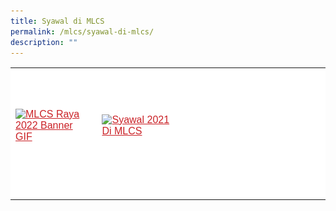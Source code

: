 ```yaml
---
title: Syawal di MLCS
permalink: /mlcs/syawal-di-mlcs/
description: ""
---
```

<table style="box-sizing: border-box; color: rgb(0, 0, 0); font-family: Hind, Arial, Helvetica, sans-serif; font-size: 16px; font-style: normal; font-variant-ligatures: normal; font-variant-caps: normal; font-weight: 400; letter-spacing: normal; orphans: 2; text-align: start; text-transform: none; white-space: normal; widows: 2; word-spacing: 0px; -webkit-text-stroke-width: 0px; background-color: rgb(255, 255, 255); text-decoration-thickness: initial; text-decoration-style: initial; text-decoration-color: initial;"><tbody style="box-sizing: border-box;"><tr style="box-sizing: border-box; height: 184.87px;"><td style="box-sizing: border-box; width: 218.082px;"><a href="/mlcs/syawal-di-mlcs/2022" style="box-sizing: border-box; background-color: transparent; color: rgb(202, 33, 38);"><img src="![](/images/mlcs-raya-2022-banner-gif.png)" alt="MLCS Raya 2022 Banner GIF" title="MLCS Raya 2022 Banner GIF" data-displaymode="Original" style="box-sizing: border-box; border-style: none; margin: 10px 0px; max-width: 100%;"></a><br style="box-sizing: border-box;"></td><td style="box-sizing: border-box; width: 218.082px;"><a href="/mlcs/syawal-di-mlcs/2021" style="box-sizing: border-box; background-color: transparent; color: rgb(202, 33, 38);"><img src="![](/images/syawal-2021-di-mlcs.png)" alt="Syawal 2021 Di MLCS" style="box-sizing: border-box; border-style: none; margin: 10px 0px; max-width: 100%;"></a></td><td style="box-sizing: border-box; width: 218.082px;">&nbsp;</td><td style="box-sizing: border-box; width: 218.082px;">&nbsp;</td></tr><tr style="box-sizing: border-box; height: 25.9896px;"><td style="box-sizing: border-box; width: 218.082px;">&nbsp;</td><td style="box-sizing: border-box; width: 218.082px;">&nbsp;</td></tr></tbody></table>